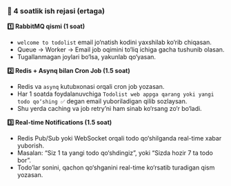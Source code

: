 ### 📌 4 soatlik ish rejasi (ertaga)

**1️⃣ RabbitMQ qismi (1 soat)**

* `welcome to todolist` email jo‘natish kodini yaxshilab ko‘rib chiqasan.
* Queue → Worker → Email job oqimini to‘liq ichiga gacha tushunib olasan.
* Tugallanmagan joylari bo‘lsa, yakunlab qo‘yasan.

**2️⃣ Redis + Asynq bilan Cron Job (1.5 soat)**

* Redis va `asynq` kutubxonasi orqali cron job yozasan.
* Har 1 soatda foydalanuvchiga `Todolist web appga qarang yoki yangi todo qo‘shing ✅` degan email yuboriladigan qilib sozlaysan.
* Shu yerda caching va job retry’ni ham sinab ko‘rsang zo‘r bo‘ladi.

**3️⃣ Real-time Notifications (1.5 soat)**

* Redis Pub/Sub yoki WebSocket orqali todo qo‘shilganda real-time xabar yuborish.
* Masalan: “Siz 1 ta yangi todo qo‘shdingiz”, yoki “Sizda hozir 7 ta todo bor”.
* Todo’lar sonini, qachon qo‘shganini real-time ko‘rsatib turadigan qism yozasan.

